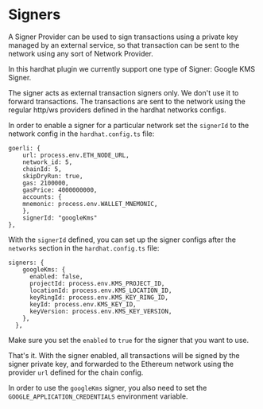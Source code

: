 # Signers

A Signer Provider can be used to sign transactions using a private key managed by an external service, so that transaction can be sent to the network using any sort of Network Provider.

In this hardhat plugin we currently support one type of Signer: Google KMS Signer.

The signer acts as external transaction signers only. We don't use it to forward transactions. The transactions are sent to the network using the regular http/ws providers defined in the hardhat networks configs.

In order to enable a signer for a particular network set the `signerId` to the network config in the `hardhat.config.ts` file:

```
goerli: {
    url: process.env.ETH_NODE_URL,
    network_id: 5,
    chainId: 5,
    skipDryRun: true,
    gas: 2100000,
    gasPrice: 4000000000,
    accounts: {
    mnemonic: process.env.WALLET_MNEMONIC,
    },
    signerId: "googleKms"
},
```

With the `signerId` defined, you can set up the signer configs after the `networks` section in the `hardhat.config.ts` file:

```
signers: {
    googleKms: {
      enabled: false,
      projectId: process.env.KMS_PROJECT_ID,
      locationId: process.env.KMS_LOCATION_ID,
      keyRingId: process.env.KMS_KEY_RING_ID,
      keyId: process.env.KMS_KEY_ID,
      keyVersion: process.env.KMS_KEY_VERSION,
    },
  },
```

Make sure you set the `enabled` to `true` for the signer that you want to use.

That's it. With the signer enabled, all transactions will be signed by the signer private key, and forwarded to the Ethereum network using the provider `url` defined for the chain config.

In order to use the `googleKms` signer, you also need to set the `GOOGLE_APPLICATION_CREDENTIALS` environment variable.
